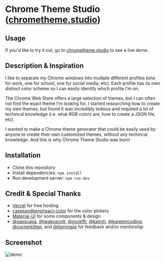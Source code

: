 # Chrome Theme Studio ([chrometheme.studio](https://chrometheme.studio))
## Usage
If you'd like to try it out, go to [chrometheme.studio](https://chrometheme.studio) to see a live demo.

## Description & Inspiration
I like to separate my Chrome windows into multiple different profiles (one for work, one for school, one for social media, etc). Each profile has its own distinct color scheme so I can easily identify which profile I'm on.

The Chrome Web Store offers a large selection of themes, but I can often not find the exact theme I'm looking for. I started researching how to create my own themes, but found it was incredibly tedious and required a lot of techincal knowledge (i.e. what RGB colors are, how to create a JSON file, etc).

I wanted to make a Chrome theme generator that could be easily used by anyone to create their own customized themes, without any techincal knowledge. And this is why Chrome Theme Studio was born!

## Installation
- Clone this repository
- Install dependencies: `npm install`
- Run development server: `npm run dev`

## Credit & Special Thanks
- [Vercel](https://vercel.com/) for free hosting
- [casesandberg/react-color](https://github.com/casesandberg/react-color) for the color pickers
- [Material-UI](https://material-ui.com/) for some components & design
- [@saescapa](https://github.com/saescapa), [@iwakoscott](https://github.com/iwakoscott), [@mcjeffr](https://github.com/McJeffr), [@katmh](https://github.com/katmh), [@kareemcoding](https://github.com/kareemcoding), [@cornerkitten](https://github.com/cornerkitten), and [@itsmingjie](https://github.com/itsmingjie) for feedback and/or mentorship

## Screenshot
![demo](https://i.imgur.com/YVK8JDQ.png)
